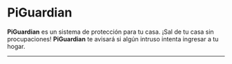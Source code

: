 PiGuardian
===================


**PiGuardian** es un sistema de protección para tu casa.
¡Sal de tu casa sin procupaciones! **PiGuardian** te avisará si algún intruso intenta ingresar a tu hogar.

------
